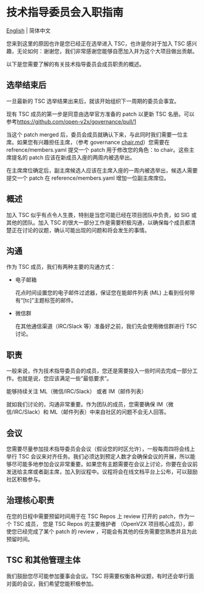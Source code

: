 # 技术指导委员会入职指南

[English](/reference/tsc-guide.md) | 简体中文

您来到这里的原因也许是您已经正在选举进入 TSC，也许是你对于加入 TSC 感兴趣，无论如何：谢谢您，我们非常感谢您能够自愿加入并为这个大项目做出贡献。

以下是您需要了解的有关技术指导委员会成员职责的概述。

## 选举结束后

一旦最新的 TSC 选举结果出来后，就该开始组织下一周期的委员会事宜。

现有 TSC 成员的第一步是同意由选举官方准备的 patch 以更新 TSC 名册。可以参考<https://github.com/open-v2x/governance/pull/1>

当这个 patch merged 后，委员会成员就确认下来，与此同时我们需要一位主席。如果您有兴趣担任主席，（参考 governance
[chair.md](chair-zh_CN.mdc)）您需要在 refrence/members.yaml 提交一个 patch 用于修改您的角色：to chair。这些主席提名的 patch
应该在新成员入座的两周内被选举出。

在主席席位确定后，副主席候选人应该在主席入座的一周内被选举出，候选人需要提交一个 patch 在 reference/members.yaml 增加一位副主席席位。

## 概述

加入 TSC 似乎有点令人生畏，特别是当您可能已经在项目团队中负责，如 SIG 或其他的团队。加入 TSC
的很大一部分工作是需要积极沟通，以确保每个成员都清楚正在讨论的议题，确认可能出现的问题和将会发生的事情。

## 沟通

作为 TSC 成员，我们有两种主要的沟通方式：

- 电子邮箱

  花点时间设置您的电子邮件过滤器，保证您在能邮件列表 (ML) 上看到任何带有“[tc]”主题标签的邮件。

- 微信群

  在其他通信渠道（IRC/Slack 等）准备好之前，我们先会使用微信群进行 TSC 讨论。

## 职责

一般来说，作为技术指导委员会的成员，您还是需要投入一些时间去完成一部分工作。也就是说，您应该满足一些“最低要求”。

能够持续关注 ML（微信/IRC/Slack） 或者 IM（邮件列表）

就如我们讨论的，沟通非常重要。作为团队的成员，您需要确保 IM（微信/IRC/Slack）和 ML（邮件列表）中来自社区的问题不会无人回答。

## 会议

您需要尽量参加技术指导委员会会议（假设您的时区允许），一般每周四将会线上举行 TSC
会议来对齐任务。我们必须达到预定人数才会确保会议的开展，所以能够尽可能多地参加会议非常重要。如果您有主题需要在会议上讨论，你要在会议前发送给主席或者副主席，加入到议程中。议程将会在线文档平台上公布，可以鼓励社区积极参与。

## 治理核心职责

在您的日程中需要预留时间用于在 TSC Repos 上 review 打开的 patch，作为一个 TSC 成员， 您是 TSC Repos 的主要维护者 （OpenV2X
项目核心成员），即使您已经完成了某个 patch 的 review ，可能会有其他的任务需要您熟悉并且为此预留时间。

## TSC 和其他管理主体

我们鼓励您尽可能参加董事会会议。TSC 将需要权衡各种议题，有时还会举行面对面的会议，我们希望您能积极参加。
